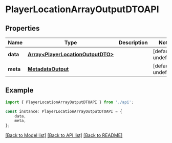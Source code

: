 # PlayerLocationArrayOutputDTOAPI


## Properties

Name | Type | Description | Notes
------------ | ------------- | ------------- | -------------
**data** | [**Array&lt;PlayerLocationOutputDTO&gt;**](PlayerLocationOutputDTO.md) |  | [default to undefined]
**meta** | [**MetadataOutput**](MetadataOutput.md) |  | [default to undefined]

## Example

```typescript
import { PlayerLocationArrayOutputDTOAPI } from './api';

const instance: PlayerLocationArrayOutputDTOAPI = {
    data,
    meta,
};
```

[[Back to Model list]](../README.md#documentation-for-models) [[Back to API list]](../README.md#documentation-for-api-endpoints) [[Back to README]](../README.md)
